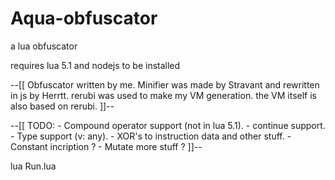 # Aqua-obfuscator
a lua obfuscator

requires lua 5.1 and nodejs to be installed


--[[
    Obfuscator written by me.
    Minifier was made by Stravant and rewritten in js by Herrtt.
    rerubi was used to make my VM generation. the VM itself is also based on rerubi.
]]--

--[[
    TODO:
        - Compound operator support (not in lua 5.1).
        - continue support.
        - Type support (v: any).
        - XOR's to instruction data and other stuff.
        - Constant incription ?
        - Mutate more stuff ?
]]--


lua Run.lua
